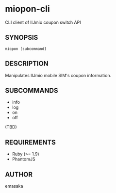 # miopon-cli

CLI client of IIJmio coupon switch API

## SYNOPSIS

    miopon [subcommand]

## DESCRIPTION

Manipulates IIJmio mobile SIM's coupon information.

## SUBCOMMANDS

* info
* log
* on 
* off

(TBD)

## REQUIREMENTS

* Ruby (>= 1.9)
* PhantomJS

## AUTHOR

emasaka
